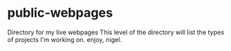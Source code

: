 # public-webpages
Directory for my live webpages
This level of the directory will list the types of projects I'm working on.
enjoy, nigel.
